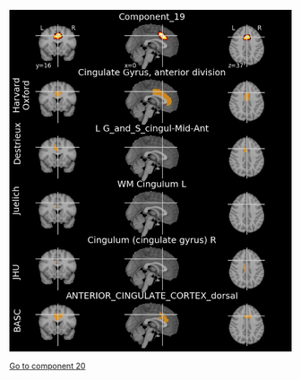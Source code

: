 ![19](preliminary/19.jpg "Component 19")

[Go to component 20](https://parietal-inria.github.io/MODL_atlas/64/20 "Component 20")
